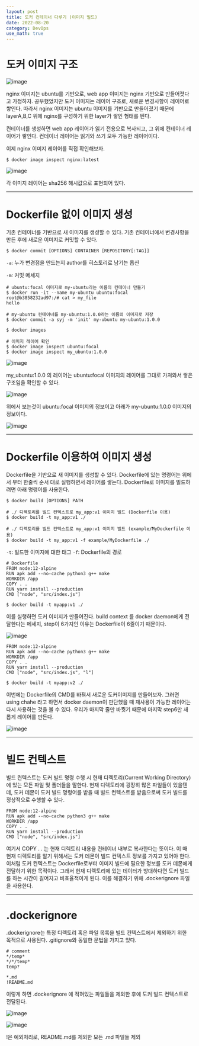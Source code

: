 ```yaml
---
layout: post
title: 도커 컨테이너 다루기 (이미지 빌드)
date: 2022-08-20
category: DevOps
use_math: true
---
```


# 도커 이미지 구조

![image](https://user-images.githubusercontent.com/61526722/185731863-57bc710b-d2e6-48d5-8136-421140109692.png)

nginx 이미지는 ubuntu를 기반으로, web app 이미지는 nginx 기반으로 만들어졋다고 가정하자. 공부했었지만 도커 이미지는 레이어 구조로, 새로운 변경사항이 레이어로 쌓인다. 따라서 nginx 이미지는 ubuntu 이미지를 기반으로 만들어졌기 때문에 layerA,B,C 위에 nginx를 구성하기 위한 layer가 쌓인 형태를 띈다.

컨테이너를 생성하면 web app 레이어가 읽기 전용으로 복사되고, 그 위에 컨테이너 레이어가 쌓인다. 컨테이너 레이어는 읽기와 쓰기 모두 가능한 레이어이다. 


이제 nginx 이미지 레이어를 직접 확인해보자.

```
$ docker image inspect nginx:latest
```
![image](https://user-images.githubusercontent.com/61526722/185732030-b278fd9d-1c0c-4de2-b2ef-a72bda94a80a.png)


각 이미지 레이어는 sha256 해시값으로 표현되어 있다.

---

# Dockerfile 없이 이미지 생성

기존 컨테이너를 기반으로 새 이미지를 생성할 수 있다. 기존 컨테이너에서 변경사항을 만든 후에 새로운 이미지로 커밋할 수 있다. 

```
$ docker commit [OPTIONS] CONTAINER [REPOSITORY[:TAG]]
```

`-a`: 누가 변경점을 만드는지 author를 히스토리로 남기는 옵션

`-m`: 커밋 메세지

```
# ubuntu:focal 이미지로 my-ubuntu라는 이름의 컨테이너 만들기 
$ docker run -it --name my-ubuntu ubuntu:focal
root@b3858232ad97:/# cat > my_file
hello

# my-ubuntu 컨테이너를 my-ubuntu:1.0.0라는 이름의 이미지로 저장
$ docker commit -a syj -m 'init' my-ubuntu my-ubuntu:1.0.0

$ docker images

# 이미지 레이어 확인
$ docker image inspect ubuntu:focal
$ docker image inspect my_ubuntu:1.0.0
```

![image](https://user-images.githubusercontent.com/61526722/185781512-70f1250d-1b6e-4e31-b84c-1a6558ebfa69.png)

my_ubuntu:1.0.0 의 레이어는 ubuntu:focal 이미지의 레이어를 그대로 가져와서 쌓은 구조임을 확인할 수 있다. 

![image](https://user-images.githubusercontent.com/61526722/185781617-3b1928fd-dc9a-44e1-b432-49ce508ce719.png)

위에서 보는것이 ubuntu:focal 이미지의 정보이고 아래가 my-ubuntu:1.0.0 이미지의 정보이다. 

![image](https://user-images.githubusercontent.com/61526722/185781621-774e2cb9-dd4a-4b27-8dcd-66127cbc4017.png)

---

# Dockerfile 이용하여 이미지 생성 

Dockerfile을 기반으로 새 이미지를 생성할 수 있다. Dockerfile에 있는 명령어는 위에서 부터 한줄씩 순서 대로 실행하면서 레이어를 쌓는다. Dockerfile로 이미지를 빌드하려면 아래 명령어를 사용한다.

```
$ docker build [OPTIONS] PATH

# ./ 디렉토리를 빌드 컨텍스트로 my_app:v1 이미지 빌드 (Dockerfile 이용)
$ docker build -t my_app:v1 ./

# ./ 디렉토리를 빌드 컨텍스트로 my_app:v1 이미지 빌드 (example/MyDockerfile 이용)
$ docker build -t my_app:v1 -f example/MyDockerfile ./
```

`-t`: 빌드한 이미지에 대한 태그
`-f`: Dockerfile의 경로

```
# Dockerfile
FROM node:12-alpine
RUN apk add --no-cache python3 g++ make
WORKDIR /app
COPY . .
RUN yarn install --production
CMD ["node", "src/index.js"]
```

```
$ docker build -t myapp:v1 ./
```

이를 실행하면 도커 이미지가 만들어진다. build context 를 docker daemon에게 전달한다는 메세지, step이 6가지인 이유는 Dockerfile이 6줄이기 때문이다. 

![image](https://user-images.githubusercontent.com/61526722/185781769-f819c5f3-22a0-45eb-961e-a7b4309c0256.png)


```
FROM node:12-alpine
RUN apk add --no-cache python3 g++ make
WORKDIR /app
COPY . .
RUN yarn install --production
CMD ["node", "src/index.js", "l"]
```

```
$ docker build -t myapp:v2 ./
```
이번에는 Dockerfile의 CMD를 바꿔서 새로운 도커이미지를 만들어보자. 그러면 using chahe 라고 하면서 docker daemon이 판단했을 때 재사용이 가능한 레이어는 다시 사용하는 것을 볼 수 있다. 우리가 마지막 줄만 바꿧기 때문에 마지막 step6만 새롭게 레이어를 만든다. 

![image](https://user-images.githubusercontent.com/61526722/185781886-6e87c5bd-9ddb-4ea7-a4ba-3c682bf79f1a.png)


---

# 빌드 컨텍스트

빌드 컨텍스트는 도커 빌드 명령 수행 시 현재 디렉토리(Current Working Directory)에 있는 모든 파일 및 폴더들을 말한다. 현재 디렉토리에 굉장히 많은 파일들이 있을텐데, 도커 데몬이 도커 빌드 명령어를 받을 때 빌드 컨텍스트를 받음으로써 도커 빌드를 정상적으로 수행할 수 있다. 

```
FROM node:12-alpine
RUN apk add --no-cache python3 g++ make
WORKDIR /app
COPY . .
RUN yarn install --production
CMD ["node", "src/index.js"]
```

여기서 COPY . . 는 현재 디렉토리 내용을 컨테이너 내부로 복사한다는 뜻이다. 
이 때 현재 디렉토리를 알기 위해서는 도커 데몬이 빌드 컨텍스트 정보를 가지고 있어야 한다. 이처럼 도커 컨텍스트는 Dockerfile로부터 이미지 빌드에 필요한 정보를 도커 데몬에게 전달하기 위한 목적이다. 그래서 현재 디렉토리에 있는 데이터가 방대하다면 도커 빌드를 하는 시간이 길어지고 비효율적이게 된다. 이를 해결하기 위해 .dockerignore 파일을 사용한다. 

---

# .dockerignore


.dockerignore는 특정 디렉토리 혹은 파일 목록을 빌드 컨텍스트에서 제외하기 위한 목적으로 사용된다. .gitignore와 동일한 문법을 가지고 있다.

```
# comment
*/temp*
*/*/temp*
temp?

*.md
!README.md
```

이렇게 하면 .dockerignore 에 적혀있는 파일들을 제외한 후에 도커 빌드 컨텍스트로 전달된다. 

![image](https://user-images.githubusercontent.com/61526722/185733206-b19f9d31-d8bd-4992-9d54-daeec8fb89b8.png)

![image](https://user-images.githubusercontent.com/61526722/185733262-100023c5-9a77-41cf-8758-bb31faeb783e.png)

!은 예외처리로, README.md를 제외한 모든 .md 파일들 제외
